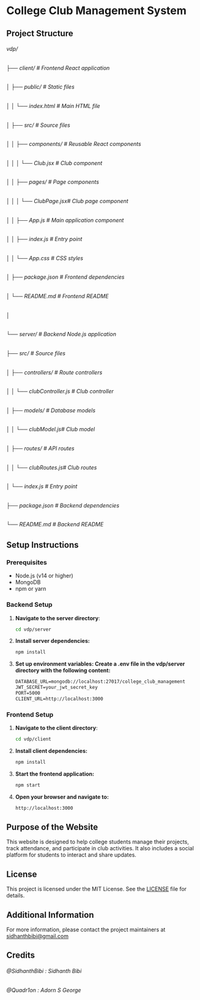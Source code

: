 # College Club Management System

## Project Structure

###### vdp/ <br>
###### ├── client/                 # Frontend React application
###### │   ├── public/             # Static files
###### │   │   └── index.html      # Main HTML file
###### │   ├── src/                # Source files
###### │   │   ├── components/     # Reusable React components
###### │   │   │   └── Club.jsx    # Club component
###### │   │   ├── pages/          # Page components
###### │   │   │   └── ClubPage.jsx# Club page component
###### │   │   ├── App.js          # Main application component
###### │   │   ├── index.js        # Entry point
###### │   │   └── App.css         # CSS styles
###### │   ├── package.json        # Frontend dependencies
###### │   └── README.md           # Frontend README
###### │
###### └── server/                 # Backend Node.js application
######     ├── src/                # Source files
######     │   ├── controllers/    # Route controllers
######     │   │   └── clubController.js # Club controller
######     │   ├── models/         # Database models
######     │   │   └── clubModel.js# Club model
######     │   ├── routes/         # API routes
######     │   │   └── clubRoutes.js# Club routes
######     │   └── index.js        # Entry point
######     ├── package.json        # Backend dependencies
######     └── README.md           # Backend README

## Setup Instructions

### Prerequisites
- Node.js (v14 or higher)
- MongoDB
- npm or yarn

### Backend Setup
1. **Navigate to the server directory**:
   ```sh
   cd vdp/server
   ```

2. **Install server dependencies:**
   ```sh
   npm install
   ```

3. **Set up environment variables: Create a .env file in the vdp/server directory with the following content:**
   ```markdown
   DATABASE_URL=mongodb://localhost:27017/college_club_management
   JWT_SECRET=your_jwt_secret_key
   PORT=5000
   CLIENT_URL=http://localhost:3000
   ```

### Frontend Setup
1. **Navigate to the client directory**:
   ```sh
   cd vdp/client
   ```

2. **Install client dependencies:**
   ```sh
   npm install
   ```

3. **Start the frontend application:**
   ```sh
   npm start
   ```

4. **Open your browser and navigate to:**
   ```markdown
   http://localhost:3000
   ```

## Purpose of the Website

This website is designed to help college students manage their projects, track attendance, and participate in club activities. It also includes a social platform for students to interact and share updates.

## License

This project is licensed under the MIT License. See the [LICENSE](LICENSE) file for details.

## Additional Information

For more information, please contact the project maintainers at [sidhanthbibi@gmail.com](mailto:sidhanthbibi@gmail.com)

## Credits
###### @SidhanthBibi : Sidhanth Bibi
###### @Quadr1on : Adorn S George

